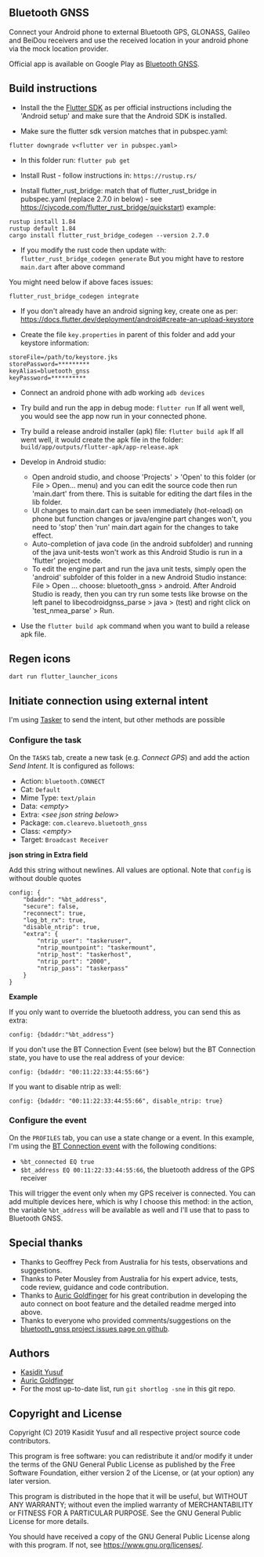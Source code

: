 Bluetooth GNSS
--------------

Connect your Android phone to external Bluetooth GPS, GLONASS, Galileo and BeiDou receivers and use the received location in your android phone via the mock location provider.

Official app is available on Google Play as [Bluetooth GNSS](https://play.google.com/store/apps/details?id=com.clearevo.bluetooth_gnss&hl=en&gl=US).

Build instructions
-----------

* Install the the [Flutter SDK](https://flutter.dev/docs/get-started/install) as per official instructions including the 'Android setup' and make sure that the Android SDK is installed.

* Make sure the flutter sdk version matches that in pubspec.yaml:

`flutter downgrade v<flutter ver in pubspec.yaml>`

* In this folder run:
`flutter pub get`

* Install Rust - follow instructions in:
`https://rustup.rs/`

* Install flutter_rust_bridge: match that of flutter_rust_bridge in pubspec.yaml (replace 2.7.0 in below) - see https://cjycode.com/flutter_rust_bridge/quickstart)
example:
```
rustup install 1.84
rustup default 1.84
cargo install flutter_rust_bridge_codegen --version 2.7.0
```

* If you modify the rust code then update with:
`flutter_rust_bridge_codegen generate`
But you might have to restore `main.dart` after above command

You might need below if above faces issues:
```
flutter_rust_bridge_codegen integrate
```

* If you don't already have an android signing key, create one as per:
<https://docs.flutter.dev/deployment/android#create-an-upload-keystore>

* Create the file `key.properties` in parent of this folder and add your keystore information:
```
storeFile=/path/to/keystore.jks
storePassword=*********
keyAlias=bluetooth_gnss
keyPassword=**********
``` 
* Connect an android phone with adb working
`adb devices`

* Try build and run the app in debug mode:
`flutter run`
If all went well, you would see the app now run in your connected phone.

* Try build a release android installer (apk) file:
`flutter build apk`
If all went well, it would create the apk file in the folder:
`build/app/outputs/flutter-apk/app-release.apk`

* Develop in Android studio:
  - Open android studio, and choose 'Projects' > 'Open' to this folder (or File > Open... menu) and you can edit the source code then run 'main.dart' from there. This is suitable for editing the dart files in the lib folder.
  - UI changes to main.dart can be seen immediately (hot-reload) on phone but function changes or java/engine part changes won't, you need to 'stop' then 'run' main.dart again for the changes to take effect.
  - Auto-completion of java code (in the android subfolder) and running of the java unit-tests won't work as this Android Studio is run in a 'flutter' project mode.
  - To edit the engine part and run the java unit tests, simply open the 'android' subfolder of this folder in a new Android Studio instance: File > Open ... choose: bluetooth_gnss > android. After Android Studio is ready, then you can try run some tests like browse on the left panel to libecodroidgnss_parse > java > (test) and right click on 'test_nmea_parse' > Run.

* Use the `flutter build apk` command when you want to build a release apk file.

Regen icons
------------

`dart run flutter_launcher_icons`

Initiate connection using external intent
-----------------------------------------
I'm using [Tasker](https://play.google.com/store/apps/details?id=net.dinglisch.android.taskerm) to send the intent, but other methods are possible

### Configure the task
On the `TASKS` tab, create a new task (e.g. _Connect GPS_) and add the action _Send Intent_. It is configured as follows:
* Action: `bluetooth.CONNECT`
* Cat: `Default`
* Mime Type: `text/plain`
* Data: _&lt;empty&gt;_
* Extra: _&lt;see json string below&gt;_
* Package: `com.clearevo.bluetooth_gnss`
* Class: _&lt;empty&gt;_
* Target: `Broadcast Receiver`

**json string in Extra field**

Add this string without newlines. All values are optional. Note that `config` is without double quotes

```
config: {
    "bdaddr": "%bt_address",
    "secure": false,
    "reconnect": true,
    "log_bt_rx": true,
    "disable_ntrip": true,
    "extra": {
        "ntrip_user": "taskeruser",
        "ntrip_mountpoint": "taskermount",
        "ntrip_host": "taskerhost",
        "ntrip_port": "2000",
        "ntrip_pass": "taskerpass"
    }
}
```

**Example**

If you only want to override the bluetooth address, you can send this as extra:

```
config: {bdaddr:"%bt_address"}
```

If you don't use the BT Connection Event (see below) but the BT Connection state, you have to use the real address of your device:

```
config: {bdaddr: "00:11:22:33:44:55:66"}
```

If you want to disable ntrip as well:

```
config: {bdaddr: "00:11:22:33:44:55:66", disable_ntrip: true}
```

### Configure the event
On the `PROFILES` tab, you can use a state change or a event. In this example, I'm using the [BT Connection event](https://tasker.joaoapps.com/userguide/en/help/eh_bt_connect_disconnect.html) with the following conditions:

* `%bt_connected EQ true`
* `$bt_address EQ 00:11:22:33:44:55:66`, the bluetooth address of the GPS receiver

This will trigger the event only when my GPS receiver is connected. You can add multiple devices here, which is why I choose this method: in the action, the variable `%bt_address` will be available as well and I'll use that to pass to Bluetooth GNSS.

Special thanks
--------------

- Thanks to Geoffrey Peck from Australia for his tests, observations and suggestions.
- Thanks to Peter Mousley from Australia for his expert advice, tests, code review, guidance and code contribution.
- Thanks to [Auric Goldfinger](https://github.com/auricgoldfinger) for his great contribution in developing the auto connect on boot feature and the detailed readme merged into above.
- Thanks to everyone who provided comments/suggestions on the [bluetooth_gnss project issues page on github](https://github.com/ykasidit/bluetooth_gnss/issues).

Authors
--------

- [Kasidit Yusuf](https://github.com/ykasidit)
- [Auric Goldfinger](https://github.com/auricgoldfinger)
- For the most up-to-date list, run `git shortlog -sne` in this git repo.

Copyright and License
---------------------

Copyright (C) 2019 Kasidit Yusuf and all respective project source code contributors.

This program is free software: you can redistribute it and/or modify
it under the terms of the GNU General Public License as published by
the Free Software Foundation, either version 2 of the License, or
(at your option) any later version.

This program is distributed in the hope that it will be useful,
but WITHOUT ANY WARRANTY; without even the implied warranty of
MERCHANTABILITY or FITNESS FOR A PARTICULAR PURPOSE.  See the
GNU General Public License for more details.

You should have received a copy of the GNU General Public License
along with this program.  If not, see <https://www.gnu.org/licenses/>.

